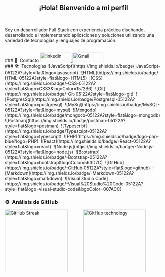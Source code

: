 <div align="center">
  <h2>¡Hola! Bienvenido a mi perfil </h2>
</div>
<br />
<p>
  Soy un desarrollador Full Stack con experiencia práctica diseñando, desarrollando e implementando aplicaciones y soluciones utilizando una variedad de tecnologías y lenguajes de programación.
</p>
<br />
### 📲 &nbsp;Contacto
<a href="https://www.linkedin.com/public-profile/settings?trk=d_flagship3_profile_self_view_public_profile" target="_blank">
  <img src="https://img.shields.io/badge/linkedin-%2300acee.svg?color=405DE6&style=for-the-badge&logo=linkedin&logoColor=white" alt="linkedin" height="30px" width="100px"/>
</a> 

<a href="mailto:jhoneinsteing@gmail.com" target="_blank" >
  <img src="https://img.shields.io/badge/-Gmail-D14836?style=for-the-badge&logo=Gmail&logoColor=white" alt="Gmail" height="30px" width="100px"></img>
</a>
<br />
### 🛠 &nbsp;Tecnologías
![JavaScript](https://img.shields.io/badge/-JavaScript-05122A?style=flat&logo=javascript)&nbsp;
![HTML](https://img.shields.io/badge/-HTML-05122A?style=flat&logo=HTML5)&nbsp;
![CSS](https://img.shields.io/badge/-CSS-05122A?style=flat&logo=CSS3&logoColor=1572B6)&nbsp;
![Git](https://img.shields.io/badge/-Git-05122A?style=flat&logo=git)&nbsp;
![PostgresSql](https://img.shields.io/badge/Postgresql-05122A?style=flat&logo=postgresql)&nbsp;
![MySql](https://img.shields.io/badge/MySQL-05122A?style=flat&logo=mysql)&nbsp;
![Mongodb](https://img.shields.io/badge/mongodb-05122A?style=flat&logo=mongodb)&nbsp;
![Postman](https://img.shields.io/badge/postman-05122A?style=flat&logo=postman)&nbsp;
![Typescript](https://img.shields.io/badge/Typescript-05122A?style=flat&logo=typescript)&nbsp;
![PHP](https://img.shields.io/badge/logo-php-blue?logo=PHP)&nbsp;
![React](https://img.shields.io/badge/-React-05122A?style=flat&logo=react)&nbsp;
![Node.js](https://img.shields.io/badge/-Node.js-05122A?style=flat&logo=node.js)&nbsp;
![Bootstrap](https://img.shields.io/badge/-Bootstrap-05122A?style=flat&logo=bootstrap&logoColor=563D7C)&nbsp;
![GitHub](https://img.shields.io/badge/-GitHub-05122A?style=flat&logo=github)&nbsp;
![Markdown](https://img.shields.io/badge/-Markdown-05122A?style=flat&logo=markdown)&nbsp;
![Visual Studio Code](https://img.shields.io/badge/-Visual%20Studio%20Code-05122A?style=flat&logo=visual-studio-code&logoColor=007ACC)&nbsp;

<br />

### ⚙️ &nbsp;Análisis de GitHub
<div style="display:grid; grid-template-columns: 1fr 1fr;"> 
  <img src="https://github-readme-streak-stats.herokuapp.com?user=EinsteingCastiblanco&theme=dark&hide_border=true&locale=es" alt="GitHub Streak" height="200px"/> 
  
  <img src="https://github-readme-stats.vercel.app/api/top-langs/?username=EinsteingCastiblanco&hide_progress=true&theme=dark&hide_border=true&locale=es" alt="GitHub technology" height="200px"/>
</div> 
